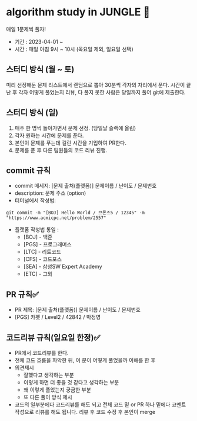# algorithm study in JUNGLE 💯
매일 1문제씩 풀자!
* 기간 : 2023-04-01 ~
* 시간 : 매일 아침 9시 ~ 10시 (목요일 제외, 일요일 선택)
## 스터디 방식 (월 ~ 토)
미리 선정해둔 문제 리스트에서 랜덤으로 뽑아 30분씩 각자의 자리에서 푼다.
시간이 끝난 후 각자 어떻게 풀었는지 리뷰, 다 풀지 못한 사람은 당일까지 풀어 git에 제출한다.
## 스터디 방식 (일)
1. 매주 한 명씩 돌아가면서 문제 선정. (당일날 슬랙에 올림)
2. 각자 원하는 시간에 문제를 푼다.
3. 본인이 문제를 푸는데 걸린 시간을 기입하여 PR한다.
4. 문제를 푼 후 다른 팀원들의 코드 리뷰 진행.
## commit 규칙
- commit 메세지: [문제 출처(플랫폼)] 문제이름 / 난이도 / 문제번호
- description: 문제 주소 (option)
- 터미널에서 작성법:
```
git commit -m "[BOJ] Hello World / 브론즈5 / 12345" -m "https://www.acmicpc.net/problem/2557"
```
- 플랫폼 작성법 통일 :
  - [BOJ] - 백준
  - [PGS] - 프로그래머스
  - [LTC] - 리트코드
  - [CFS] - 코드포스
  - [SEA] - 삼성SW Expert Academy
  - [ETC] - 그외
## PR 규칙✅
- PR 제목: [문제 출처(플랫폼)] 문제이름 / 난이도 / 문제번호
- [PGS] 카펫 / Level2 / 42842 / 박정영

## 코드리뷰 규칙(일요일 한정)✅
- PR에서 코드리뷰를 한다.
- 전체 코드 흐름을 파악한 뒤, 이 분이 어떻게 풀었을까 이해를 한 후
- 의견제시
  - 잘했다고 생각하는 부분
  - 이렇게 하면 더 좋을 것 같다고 생각하는 부분
  - 왜 이렇게 풀었는지 궁금한 부분
  - 또 다른 풀이 방식 제시
- 코드의 일부분에다 코드리뷰를 해도 되고 전체 코드 밑 or PR 하나 밑에다 코멘트 작성으로 리뷰를 해도 됩니다.
리뷰 후 코드 수정 후 본인이 merge
